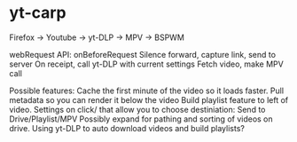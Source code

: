 # yt-carp
Firefox -> Youtube -> yt-DLP -> MPV -> BSPWM


webRequest API: onBeforeRequest
Silence forward, capture link, send to server
On receipt, call yt-DLP with current settings
Fetch video, make MPV call

Possible features:
Cache the first minute of the video so it loads faster.
Pull metadata so you can render it below the video
Build playlist feature to left of video.
Settings on click/<C-click> that allow you to choose destiniation:
Send to Drive/Playlist/MPV
Possibly expand for pathing and sorting of videos on drive.
Using yt-DLP to auto download videos and build playlists?
